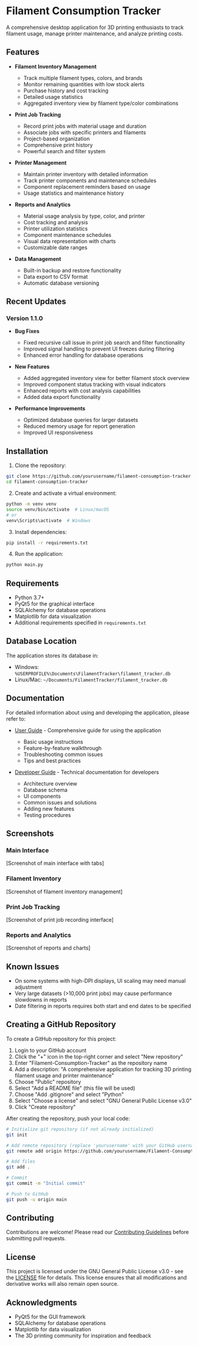 # Filament Consumption Tracker

A comprehensive desktop application for 3D printing enthusiasts to track filament usage, manage printer maintenance, and analyze printing costs.

## Features

- **Filament Inventory Management**
  - Track multiple filament types, colors, and brands
  - Monitor remaining quantities with low stock alerts
  - Purchase history and cost tracking
  - Detailed usage statistics
  - Aggregated inventory view by filament type/color combinations

- **Print Job Tracking**
  - Record print jobs with material usage and duration
  - Associate jobs with specific printers and filaments
  - Project-based organization
  - Comprehensive print history
  - Powerful search and filter system

- **Printer Management**
  - Maintain printer inventory with detailed information
  - Track printer components and maintenance schedules
  - Component replacement reminders based on usage
  - Usage statistics and maintenance history

- **Reports and Analytics**
  - Material usage analysis by type, color, and printer
  - Cost tracking and analysis
  - Printer utilization statistics
  - Component maintenance schedules
  - Visual data representation with charts
  - Customizable date ranges

- **Data Management**
  - Built-in backup and restore functionality
  - Data export to CSV format
  - Automatic database versioning

## Recent Updates

### Version 1.1.0
- **Bug Fixes**
  - Fixed recursive call issue in print job search and filter functionality
  - Improved signal handling to prevent UI freezes during filtering
  - Enhanced error handling for database operations

- **New Features**
  - Added aggregated inventory view for better filament stock overview
  - Improved component status tracking with visual indicators
  - Enhanced reports with cost analysis capabilities
  - Added data export functionality

- **Performance Improvements**
  - Optimized database queries for larger datasets
  - Reduced memory usage for report generation
  - Improved UI responsiveness

## Installation

1. Clone the repository:
```bash
git clone https://github.com/yourusername/filament-consumption-tracker.git
cd filament-consumption-tracker
```

2. Create and activate a virtual environment:
```bash
python -m venv venv
source venv/bin/activate  # Linux/macOS
# or
venv\Scripts\activate  # Windows
```

3. Install dependencies:
```bash
pip install -r requirements.txt
```

4. Run the application:
```bash
python main.py
```

## Requirements

- Python 3.7+
- PyQt5 for the graphical interface
- SQLAlchemy for database operations
- Matplotlib for data visualization
- Additional requirements specified in `requirements.txt`

## Database Location

The application stores its database in:
- Windows: `%USERPROFILE%\Documents\FilamentTracker\filament_tracker.db`
- Linux/Mac: `~/Documents/FilamentTracker/filament_tracker.db`

## Documentation

For detailed information about using and developing the application, please refer to:

- [User Guide](docs/user_guide.md) - Comprehensive guide for using the application
  - Basic usage instructions
  - Feature-by-feature walkthrough
  - Troubleshooting common issues
  - Tips and best practices

- [Developer Guide](docs/developer_guide.md) - Technical documentation for developers
  - Architecture overview
  - Database schema
  - UI components
  - Common issues and solutions
  - Adding new features
  - Testing procedures

## Screenshots

### Main Interface
[Screenshot of main interface with tabs]

### Filament Inventory
[Screenshot of filament inventory management]

### Print Job Tracking
[Screenshot of print job recording interface]

### Reports and Analytics
[Screenshot of reports and charts]

## Known Issues

- On some systems with high-DPI displays, UI scaling may need manual adjustment
- Very large datasets (>10,000 print jobs) may cause performance slowdowns in reports
- Date filtering in reports requires both start and end dates to be specified

## Creating a GitHub Repository

To create a GitHub repository for this project:

1. Login to your GitHub account
2. Click the "+" icon in the top-right corner and select "New repository"
3. Enter "Filament-Consumption-Tracker" as the repository name
4. Add a description: "A comprehensive application for tracking 3D printing filament usage and printer maintenance"
5. Choose "Public" repository
6. Select "Add a README file" (this file will be used)
7. Choose "Add .gitignore" and select "Python"
8. Select "Choose a license" and select "GNU General Public License v3.0"
9. Click "Create repository"

After creating the repository, push your local code:

```bash
# Initialize git repository (if not already initialized)
git init

# Add remote repository (replace 'yourusername' with your GitHub username)
git remote add origin https://github.com/yourusername/Filament-Consumption-Tracker.git

# Add files
git add .

# Commit
git commit -m "Initial commit"

# Push to GitHub
git push -u origin main
```

## Contributing

Contributions are welcome! Please read our [Contributing Guidelines](docs/developer_guide.md#contributing-guidelines) before submitting pull requests.

## License

This project is licensed under the GNU General Public License v3.0 - see the [LICENSE](LICENSE) file for details. This license ensures that all modifications and derivative works will also remain open source.

## Acknowledgments

- PyQt5 for the GUI framework
- SQLAlchemy for database operations
- Matplotlib for data visualization
- The 3D printing community for inspiration and feedback